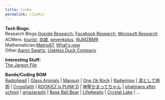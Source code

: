 ```yaml
---
title: Links
permalink: /links/
---
```


**Tech Blogs:**         
 Research Blogs:[Google Research](https://research.google.com/), [Facebook Research](https://research.fb.com/), [Microsoft Research](https://www.microsoft.com/en-us/research/)             
 ACMers: [tourist](http://codeforces.com/profile/tourist), [岛娘](http://www.shuizilong.com/house/), [sevenkplus](http://sevenkplus.com/), [WJMZBMR](https://sites.google.com/site/wjmzbmr/home)        
 Mathematician:[Matrix67](http://www.matrix67.com/blog/), [What's new](https://terrytao.wordpress.com/)       
 Other:[Aaron Swartz](http://www.aaronsw.com/weblog/), [Useless Duck Company](https://www.youtube.com/user/nicholmikey)     
           
            
 **Interesting Stuff:**    
 [The Jargon File](http://www.catb.org/jargon/html/) 
            
           
 **Bands/Coding BGM**    
 [Radiohead](http://www.wasteheadquarters.com/) | 
 [Glass Animals](http://www.glassanimals.eu/) | 
 [Mansun](http://rateyourmusic.com/artist/mansun) | 
 [One Ok Rock](http://www.oneokrock.com/) | 
 [Radwimps](http://radwimps.jp/) | 
 [凛として時雨](http://www.sigure.jp/) | 
 [Crossfaith](http://www.crossfaith.jp/) | 
 [ROOKiEZ is PUNK'D](http://www.rookiez-official.com/) | 
 [神聖かまってちゃん](http://wmg.jp/artist/kamattechan/) | 
 [phatmans after school](https://phatmansafterschool.com/) | 
 [amazarashi](http://www.amazarashi.com/) | 
 [Base Ball Bear](http://www.baseballbear.com/) | 
 [LifeAwaits](https://lifeawaitsband.bandcamp.com/releases) | 
 [Crystal Lake](http://crystallake.jp/) |
 ...
 
 


  
